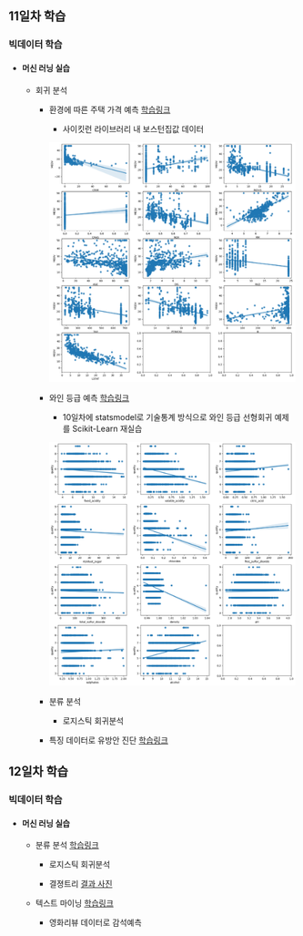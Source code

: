 ## 11일차 학습
### 빅데이터 학습

- #### 머신 러닝 실습
    - 회귀 분석
        - 환경에 따른 주택 가격 예측 [학습링크](https://github.com/KangJeongTaek/bigdata-analysis-2024/blob/main/day11/da23_보스턴주택가격_회귀분석.ipynb)
            - 사이킷런 라이브러리 내 보스턴집값 데이터

            ![산점도](https://raw.githubusercontent.com/KangJeongTaek/bigdata-analysis-2024/main/images/ba023.png)

        - 와인 등급 예측 [학습링크](https://github.com/KangJeongTaek/bigdata-analysis-2024/blob/main/day11/da24_와인품질등급_회귀분석.ipynb)
            - 10일차에 statsmodel로 기술통계 방식으로 와인 등급 선형회귀 예제를 Scikit-Learn 재실습

            ![산점도](https://raw.githubusercontent.com/KangJeongTaek/bigdata-analysis-2024/main/images/ba024.png)

        - 분류 분석
            - 로지스틱 회귀분석

        - 특징 데이터로 유방안 진단 [학습링크](https://github.com/KangJeongTaek/bigdata-analysis-2024/blob/main/day11/da25_유방암진단_로지스틱회귀분석.ipynb)



## 12일차 학습
### 빅데이터 학습

- #### 머신 러닝 실습
    - 분류 분석 [학습링크](https://github.com/KangJeongTaek/bigdata-analysis-2024/blob/main/day12/da26_유방암진단데이터로_로지스틱회귀분석.ipynb)
        - 로지스틱 회귀분석

        - 결졍트리 [결과 사진](https://github.com/KangJeongTaek/bigdata-analysis-2024/blob/main/day12/result.png)

    - 텍스트 마이닝 [학습링크](https://github.com/KangJeongTaek/bigdata-analysis-2024/blob/main/day12/da28_영화예측데이터로_감성예측.ipynb)
        - 영화리뷰 데이터로 감석예측